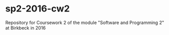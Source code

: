 # sp2-2016-cw2
Repository for Coursework 2 of the module "Software and Programming 2" at Birkbeck in 2016
